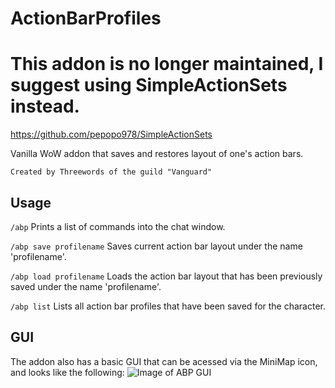 # ActionBarProfiles

# This addon is no longer maintained, I suggest using SimpleActionSets instead.
https://github.com/pepopo978/SimpleActionSets


Vanilla WoW addon that saves and restores layout of one's action bars.

`Created by Threewords of the guild "Vanguard"`

## Usage

`/abp` Prints a list of commands into the chat window.

`/abp save profilename` Saves current action bar layout under the name 'profilename'.

`/abp load profilename` Loads the action bar layout that has been previously saved under the name 'profilename'.

`/abp list` Lists all action bar profiles that have been saved for the character.

## GUI

The addon also has a basic GUI that can be acessed via the MiniMap icon, and looks like the following:
![Image of ABP GUI](https://i.imgur.com/AL5w5HE.png)
